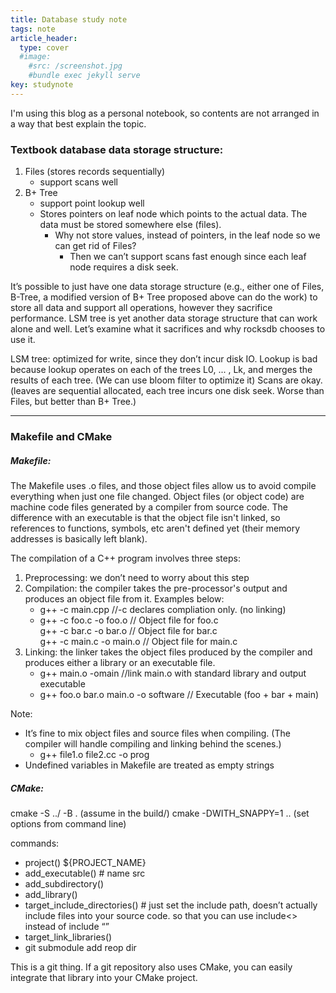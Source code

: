 ```yaml
---
title: Database study note
tags: note
article_header:
  type: cover
  #image:
    #src: /screenshot.jpg
    #bundle exec jekyll serve
key: studynote
---
```


I'm using this blog as a personal notebook, so contents are not arranged in a way that best explain the topic.

### Textbook database data storage structure:

1. Files (stores records sequentially)
   - support scans well
2. B+ Tree
    - support point lookup well
    - Stores pointers on leaf node which points to the actual data. The data must be stored somewhere else (files).
        - Why not store values, instead of pointers, in the leaf node so we can get rid of Files?
            - Then we can’t support scans fast enough since each leaf node requires a disk seek.

It’s possible to just have one data storage structure (e.g., either one of Files, B-Tree, a modified version of B+ Tree proposed above can do the work) to store all data and support all operations, however they sacrifice performance. LSM tree is yet another data storage structure that can work alone and well. Let’s examine what it sacrifices and why rocksdb chooses to use it.

LSM tree: optimized for write, since they don’t incur disk IO. Lookup is bad because lookup operates on each of the trees L0, ... , Lk, and merges the results of each tree. (We can use bloom filter to optimize it) Scans are okay. (leaves are sequential allocated, each tree incurs one disk seek. Worse than Files, but better than B+ Tree.)

---

### Makefile and CMake

##### Makefile:

The Makefile uses .o files, and those object files allow us to avoid compile everything when just one file changed. Object files (or object code) are machine code files generated by a compiler from source code. The difference with an executable is that the object file isn't linked, so references to functions, symbols, etc aren't defined yet (their memory addresses is basically left blank).

The compilation of a C++ program involves three steps:
1. Preprocessing: we don’t need to worry about this step
2. Compilation: the compiler takes the pre-processor's output and produces an object file from it. Examples below:
    - g++ -c main.cpp //-c declares compliation only. (no linking)
    - g++ -c foo.c -o foo.o              // Object file for foo.c  
	  g++ -c bar.c -o bar.o              // Object file for bar.c  
	  g++ -c main.c -o main.o        // Object file for main.c
3. Linking: the linker takes the object files produced by the compiler and produces either a library or an executable file.
    - g++ main.o -omain //link main.o with standard library and output executable
    - g++ foo.o bar.o main.o -o software // Executable (foo + bar + main)

Note:
- It’s fine to mix object files and source files when compiling. (The compiler will handle compiling and linking behind the scenes.)
    - g++ file1.o file2.cc -o prog
- Undefined variables in Makefile are treated as empty strings

##### CMake:

cmake -S ../ -B . (assume in the build/)
cmake -DWITH_SNAPPY=1 .. (set options from command line)

commands:
- project() ${PROJECT_NAME}
- add_executable() # name src
- add_subdirectory()
- add_library()
- target_include_directories() # just set the include path, doesn’t actually include files into your source code. so that you can use include<> instead of include “”
- target_link_libraries()
- git submodule add reop dir

This is a git thing. If a git repository also uses CMake, you can easily integrate that library into your CMake project.

<!--more-->
